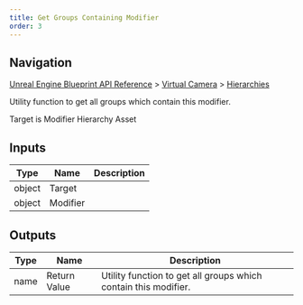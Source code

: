 ```yaml
---
title: Get Groups Containing Modifier
order: 3
---
```

## Navigation

[Unreal Engine Blueprint API Reference](https://dev.epicgames.com/documentation/en-us/unreal-engine/BlueprintAPI) > [Virtual Camera](https://dev.epicgames.com/documentation/en-us/unreal-engine/BlueprintAPI/VirtualCamera_1) > [Hierarchies](https://dev.epicgames.com/documentation/en-us/unreal-engine/BlueprintAPI/VirtualCamera_1/Hierarchies)

Utility function to get all groups which contain this modifier.

Target is Modifier Hierarchy Asset

## Inputs

| Type | Name | Description |
| --- | --- | --- |
| object | Target |  |
| object | Modifier |  |

## Outputs

| Type | Name | Description |
| --- | --- | --- |
| name | Return Value | Utility function to get all groups which contain this modifier. |
